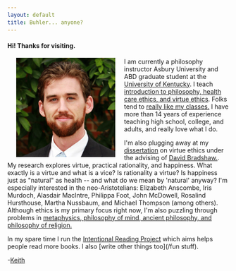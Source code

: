 ```yaml
---
layout: default
title: Buhler... anyone?
---
```


#### Hi! Thanks for visiting. 

<img src="/img/face3.jpg" alt="Keith" align="left" hspace="20" height="225" width="225">

I am currently a philosophy instructor Asbury University and ABD graduate student at the [University of Kentucky](https://philosophy.as.uky.edu/users/kebu226). I teach [introduction to philosophy, health care ethics, and virtue ethics](/teaching). Folks tend to [really like my classes.](http://www.ratemyprofessors.com/ShowRatings.jsp?tid=1822771) I have more than 14 years of experience teaching high school, college, and adults, and really love what I do. 

I'm also plugging away at my [dissertation](/phd) on virtue ethics under the advising of [David Bradshaw.](https://philosophy.as.uky.edu/users/dbradsh).  My research explores virtue, practical rationality, and happiness. What exactly is a virtue and what is a vice? Is rationality a virtue? Is happiness just as "natural" as health -- and what do we mean by 'natural' anyway? I'm especially interested in the neo-Aristotelians: Elizabeth Anscombe, Iris Murdoch, Alasdair MacIntre, Philippa Foot, John McDowell, Rosalind Hursthouse, Martha Nussbaum, and Michael Thompson (among others). Although ethics is my primary focus right now, I'm also puzzling through problems in [metaphysics, philosophy of mind, ancient philosophy, and philosophy of religion.](https://uky.academia.edu/KeithBuhler)

In my <irony>spare time</irony> I run the [Intentional Reading Project](http://www.readingintentionally.com) which aims helps people read more books. I also [write other things too](/fun stuff).

-[Keith](mailto:keithedbuhler@gmail.com)